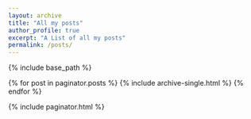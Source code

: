 ```yaml
---
layout: archive
title: "All my posts"
author_profile: true
excerpt: "A List of all my posts"
permalink: /posts/
---
```


{% include base_path %}

{% for post in paginator.posts %}
  {% include archive-single.html %}
{% endfor %}

{% include paginator.html %}